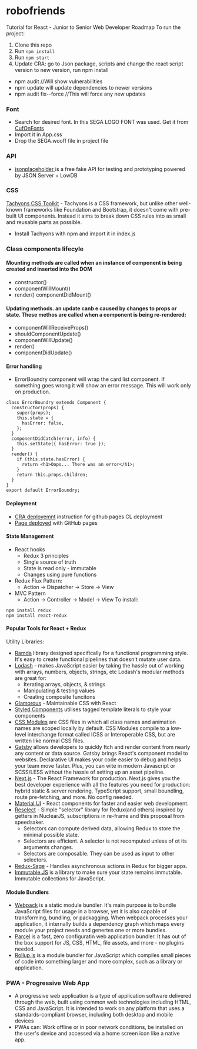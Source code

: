 # robofriends

Tutorial for React - Junior to Senior Web Developer Roadmap
To run the project:

1. Clone this repo
2. Run `npm install`
3. Run `npm start`
4. Update CRA: go to Json package, scripts and change the react script version to new version, run npm install

- npm audit //Will show vulnerabilities
- npm update will update dependencies to newer versions
- npm audit fix--force //This will force any new updates

### Font

- Search for desired font. In this SEGA LOGO FONT was used. Get it from [CufOnFonts](http://www.cufonfonts.com)
- Import it in App.css
- Drop the SEGA.wooff file in project file

### API

- [jsonplaceholder ](https://jsonplaceholder.typicode.com/) is a free fake API for testing and prototyping powered by JSON Server + LowDB

### CSS

[Tachyons CSS Toolkit](https://tachyons.io/) - Tachyons is a CSS framework, but unlike other well-known frameworks like Foundation and Bootstrap, it doesn't come with pre-built UI components. Instead it aims to break down CSS rules into as small and reusable parts as possible.

- Install Tachyons with npm and import it in index.js

### Class components lifecyle

#### Mounting methods are called when an instance of component is being created and inserted into the DOM

- constructor()
- componentWillMount()
- render()
  componentDidMount()

#### Updating methods. an update canb e caused by changes to props or state. These methos are called when a component is being re-rendered:

- componentWillReceiveProps()
- shouldComponentUpdate()
- componentWillUpdate()
- render()
- componentDidUpdate()

#### Error handling

- ErrorBoundry component will wrap the card list component. If something goes wrong it will show an error message. This will work only on production.

```
class ErrorBoundry extends Component {
  constructor(props) {
    super(props);
    this.state = {
      hasError: false,
    };
  }
  componentDidCatch(error, info) {
    this.setState({ hasError: true });
  }
  render() {
    if (this.state.hasError) {
      return <h1>Oops... There was an error</h1>;
    }
    return this.props.children;
  }
}
export default ErrorBoundry;
```

#### Deployment

- [CRA deployemnt](https://create-react-app.dev/docs/deployment/#github-pages-https-pagesgithubcom) instruction for github pages CL deployment
- [Page deployed](https://sandracoburn.github.io/robofriends/) with GitHub pages

#### State Management

- React hooks
  - Redux 3 principles
  - Single source of truth
  - State is read only - immutable
  - Changes using pure functions
- Redux Flux Pattern:
  - Action -> Dispatcher -> Store -> View
- MVC Pattern
  - Action -> Controller -> Model -> View
    To install:

```
npm install redux
npm install react-redux
```

#### Popular Tools for React + Redux

Utility Libraries:

- [Ramda](https://ramdajs.com/) library designed specifically for a functional programming style. It's easy to create functional pipelines that doesn't mutate user data.
- [Lodash](https://github.com/lodash/lodash) - makes JavaScript easier by taking the hassle out of working with arrays, numbers, objects, strings, etc Lodash's modular methods are great for:
  - Iterating arrays, objects, & strings
  - Manipulating & testing values
  - Creating composite funcitons
- [Glamorous](https://glamorous.rocks/) - Maintainable CSS with React
- [Styled Components](https://styled-components.com/docs/basics) utilises tagged template literals to style your components
- [CSS Modules](https://github.com/css-modules/css-modules) are CSS files in which all class names and animation names are scoped locally by default. CSS Modules compile to a low-level interchange format called ICSS or Interoperable CSS, but are written like normal CSS files.
- [Gatsby](https://www.gatsbyjs.com/) allows developers to quickly ftch and render content from nearly any content or data source. Gatsby brings React's component model to websites. Declarative UI makes your code easier to debug and helps your team move faster. Plus, you can wite in modern Javascript or SCSS/LESS without the hassle of setting up an asset pipeline.
- [Next.js](https://nextjs.org/) - The React Framework for production. Next.js gives you the best developer experience with all the features you need for production: hybrid static & server rendering, TypeScript support, small boundling, route pre-fetching, and more. No config needed.
- [Material UI](https://material-ui.com/) - React components for faster and easier web development.
- [Reselect](https://github.com/reduxjs/reselect) - Simple "selector" library for Redux(and others) inspired by getters in NuclearJS, subscriptions in re-frame and this proposal from speedsaker.
  - Selectors can compute derived data, allowing Redux to store the minimal possible state.
  - Selectors are efficient. A selector is not recomputed unless of ot its arguments changes.
  - Selectors are composable. They can be used as input to other selectors.
- [Redux-Sage](https://redux-saga.js.org/) - Handles asynchronous actions in Redux for bigger apps.
- [Immutable.JS](https://immutable-js.github.io/immutable-js/) is a library to make sure your state remains immutable. Immutable collections for JavaScript.

#### Module Bundlers

- [Webpack](https://webpack.js.org/) is a static module bundler. It's main purpose is to bundle JavaScript files for usage in a browser, yet it is also capable of transforming, bundling, or packagging. When webpack processes your application, it internally builds a dependency graph which maps every module your project needs and genertes one or more bundles.
- [Parcel](https://parceljs.org/) is a fast, zero configuratin web application bundler. It has out of the box support for JS, CSS, HTML, file assets, and more - no plugins needed.
- [Rollup.js](https://rollupjs.org/guide/en/) is a module bundler for JavaScript which compiles small pieces of code into something larger and more complex, such as a library or application.

### PWA - Progressive Web App

- A progressive web application is a type of application software delivered through the web, built using common web technologies including HTML, CSS and JavaScript. It is intended to work on any platform that uses a standards-compliant browser, including both desktop and mobile devices
- PWAs can: Work offline or in poor network conditions, be installed on the user's device and accessed via a home screen icon like a native app.
